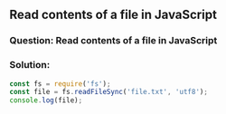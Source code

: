 ## Read contents of a file in JavaScript

### Question: Read contents of a file in JavaScript

### Solution:

```js
const fs = require('fs');
const file = fs.readFileSync('file.txt', 'utf8');
console.log(file);
```

